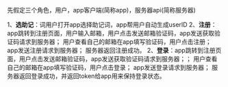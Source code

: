 先假定三个角色，用户，app客户端(简称app)，服务器api(简称服务器)

1、**选助记**：词用户打开app选择助记词，app帮用户自动生成userID
2、**注册**：app跳转到注册页面，用户输入邮箱，用户点击发送邮箱验证码，app发送获取验证码请求到服务器；
用户查看自己的邮箱在app填写验证码，用户点击注册；
app发送注册请求到服务器；
服务器返回注册成功。
2、**登录**：app跳转到注册页面，用户点击发送邮箱验证码，app发送获取验证码请求到服务器；；
用户查看自己的邮箱在app填写验证码，用户点击登录；
app发送登录请求到服务器；
服务器返回登录成功，并返回token给app用来保持登录状态。


